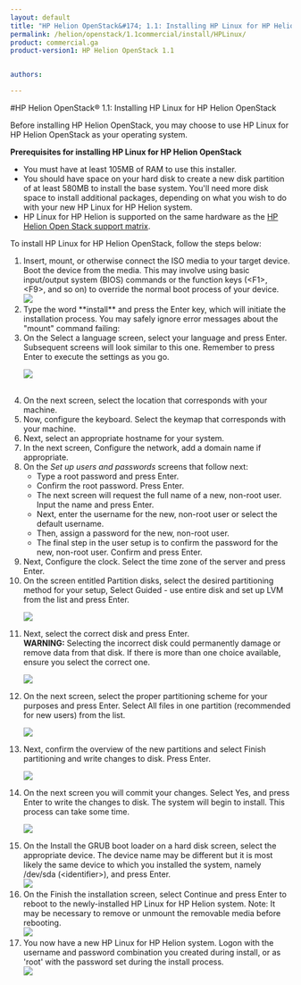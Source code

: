 ```yaml
---
layout: default
title: "HP Helion OpenStack&#174; 1.1: Installing HP Linux for HP Helion OpenStack"
permalink: /helion/openstack/1.1commercial/install/HPLinux/
product: commercial.ga
product-version1: HP Helion OpenStack 1.1


authors: 

---
```

<!--PUBLISHED--> 


<script>

function PageRefresh {
onLoad="window.refresh"
}

PageRefresh();

</script>



#HP Helion OpenStack&#174; 1.1: Installing HP Linux for HP Helion OpenStack

Before installing HP Helion OpenStack, you may choose to use HP Linux for HP Helion OpenStack as your operating system. 

**Prerequisites for installing HP Linux for HP Helion OpenStack**

- You must have at least 105MB of RAM to use this installer.
- You should have space on your hard disk to create a new disk partition of at least 580MB to install the base system. You'll need more
disk space to install additional packages, depending on what you wish to do with your new HP Linux for HP Helion system.
- HP Linux for HP Helion is supported on the same hardware as the [HP Helion Open Stack support matrix](/helion/openstack/1.1/support-matrix/).



To install HP Linux for HP Helion OpenStack, follow the steps below:

<ol><li>Insert, mount, or otherwise connect the  ISO media to your target device. Boot the device from the media. This may involve using basic input/output system (BIOS) commands or the function keys (&#60;F1&#62;, &#60;F9&#62;, and so on) to override the normal boot process of your device.
<br>
<img src="http://docs.hpcloud.com/content/documentation/media/hplinux/start.png">

</li>
<li>
Type the word **install** and press the Enter key, which will initiate the installation process. You may safely ignore error messages about the "mount" command failing:
</li>

<li>On the Select a language screen, select your language and press Enter.  
Subsequent screens will look similar to this one. Remember to press Enter to execute the settings as you go.



<img src="http://docs.hpcloud.com/content/documentation/media/hplinux/language.png"><br>

<br>
</li>

<li>On the next screen, select the location that corresponds with your machine.
</li>

<li>Now,  configure the keyboard. Select the keymap that corresponds with your machine.
</li>

<li>Next, select an appropriate hostname for your system. </li>

<li>In the next screen, Configure the network, add a domain name if appropriate.
</li>

<li>On the <i>Set up users and passwords</i> screens that follow next:
<ul>
<li> Type a root password and press Enter.  
</li>
<li>
Confirm the root password. Press Enter.  
</li>
<li>The next screen will request the full name of a new, non-root user. Input the name and press Enter.  
</li>
<li>Next, enter the username for the new, non-root user or select the default username.
</li>  
<li>Then, assign a password for the new, non-root user.
</li>  
<li>The final step in the user setup is to confirm the password for the new, non-root user. Confirm and press Enter. 
</li>
</ul>
</li>

<li>Next, Configure the clock. Select the time zone of the server and press Enter. 
</li>

<li>On the screen entitled Partition disks, select the desired partitioning method for your setup, Select Guided - use entire disk and set up LVM from the list and press Enter.


<img src="http://docs.hpcloud.com/content/documentation/media/hplinux/partition1.png"> <br>
</li>

<li>Next, select the correct disk and press Enter.
<br>
<strong>WARNING:</strong> Selecting the incorrect disk could permanently damage or remove data from that disk. If there is more than one choice available, ensure you select the correct one.
<br>

<img src="http://docs.hpcloud.com/content/documentation/media/hplinux/partition2.png"> <br>

</li>

<li>On the next screen, select the proper partitioning scheme for your purposes and press Enter. Select All files in one partition (recommended for new users) from the list.
<br>


<img src="http://docs.hpcloud.com/content/documentation/media/hplinux/partition3.png"> <br>

</li>

<li>Next, confirm the overview of the new partitions and select Finish partitioning and write changes to disk. Press Enter.
<br>
 

<img src="http://docs.hpcloud.com/content/documentation/media/hplinux/partition4.png"> <br>
</li>

<li>On the next screen you will commit your changes. Select Yes, and press Enter to write the changes to disk. The system will begin to install. This process can take some time. 
<br>

<img src="http://docs.hpcloud.com/content/documentation/media/hplinux/partition5.png"> <br>

</li>

<li>On the Install the GRUB boot loader on a hard disk screen, select the appropriate device. The device name may be different but it is most likely the same device to which you installed the system, namely /dev/sda (&#60;identifier&#62;), and press Enter.
<br>
<img src="http://docs.hpcloud.com/content/documentation/media/hplinux/installGrub.png"><br>
</li>


<li>On the Finish the installation screen, select Continue and press Enter to reboot to the newly-installed HP Linux for HP Helion system. 
Note: It may be necessary to remove or unmount the removable media before rebooting.
<br>
<img src="http://docs.hpcloud.com/content/documentation/media/hplinux/finishInstall.png"><br>

</li>

<li>You now have a new HP Linux for HP Helion system. Logon with the username and password combination you created during install, or as 'root' with the password set during the install process. 
<br>
<img src="http://docs.hpcloud.com/content/documentation/media/hplinux/done.jpg"><br>

</li>
</ol>





